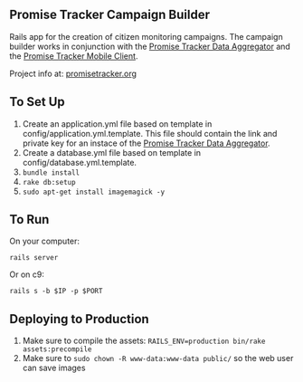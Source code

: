 Promise Tracker Campaign Builder
------------
Rails app for the creation of citizen monitoring campaigns. The campaign builder works in conjunction with the [Promise Tracker Data Aggregator](https://github.com/c4fcm/Promise-Tracker-Aggregator) and the [Promise Tracker Mobile Client](https://github.com/c4fcm/Promise-Tracker-Mobile).

Project info at: [promisetracker.org](http://promisetracker.org)

To Set Up
------------

1. Create an application.yml file based on template in config/application.yml.template. This file should contain the link and private key for an instace of the [Promise Tracker Data Aggregator](https://github.com/c4fcm/Promise-Tracker-Aggregator).
2. Create a database.yml file based on template in  config/database.yml.template.
3. `bundle install`
4. `rake db:setup`
5. `sudo apt-get install imagemagick -y`

To Run
----------

On your computer:
```shell
rails server
```

Or on c9:
```shell
rails s -b $IP -p $PORT
```

Deploying to Production
-----------------------

1. Make sure to compile the assets: `RAILS_ENV=production bin/rake assets:precompile`
2. Make sure to `sudo chown -R www-data:www-data public/` so the web user can save images